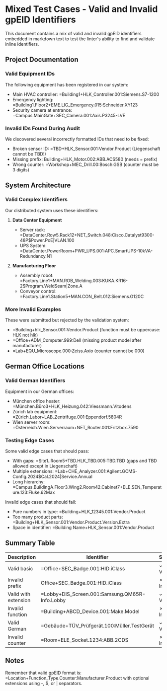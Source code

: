 # Mixed Test Cases - Valid and Invalid gpEID Identifiers

This document contains a mix of valid and invalid gpEID identifiers embedded in markdown text to test the linter's ability to find and validate inline identifiers.

## Project Documentation

### Valid Equipment IDs

The following equipment has been registered in our system:

- Main HVAC controller: =Building1+HLK_Controller.001:Siemens.S7-1200
- Emergency lighting: =Building1.Floor2+EME.LIG_Emergency.015:Schneider.XY123
- Security camera at entrance: =Campus.MainGate+SEC_Camera.001:Axis.P3245-LVE

### Invalid IDs Found During Audit

We discovered several incorrectly formatted IDs that need to be fixed:

- Broken sensor ID: =TBD+HLK_Sensor.001:Vendor.Product (Liegenschaft cannot be TBD!)
- Missing prefix: Building+HLK_Motor.002:ABB.ACS580 (needs = prefix)
- Wrong counter: =Workshop+MEC_Drill.00:Bosch.GSB (counter must be 3 digits)

## System Architecture

### Valid Complex Identifiers

Our distributed system uses these identifiers:

1. **Data Center Equipment**
   - Server rack: =DataCenter.Row5.Rack12+NET_Switch.048:Cisco.Catalyst9300-48P$Power.PoE|VLAN.100
   - UPS System: =DataCenter.PowerRoom+PWR_UPS.001:APC.SmartUPS-10kVA-Redundancy.N1

2. **Manufacturing Floor**
   - Assembly robot: =Factory.Line1+MAN.ROB_Welding.003:KUKA.KR16-2$Program.WeldSeam|Zone.A
   - Conveyor control: =Factory.Line1.Station5+MAN.CON_Belt.012:Siemens.G120C

### More Invalid Examples

These were submitted but rejected by the validation system:

- =Building+hlk_Sensor.001:Vendor.Product (function must be uppercase: HLK not hlk)
- =Office+ADM_Computer.999:Dell (missing product model after manufacturer)
- =Lab+EQU_Microscope.000:Zeiss.Axio (counter cannot be 000)

## German Office Locations

### Valid German Identifiers

Equipment in our German offices:

- München office heater: =München.Büro3+HLK_Heizung.042:Viessmann.Vitodens
- Zürich lab equipment: =Zürich.Labor+LAB_Zentrifuge.001:Eppendorf.5804R
- Wien server room: =Österreich.Wien.Serverraum+NET_Router.001:Fritzbox.7590

### Testing Edge Cases

Some valid edge cases that should pass:

- With gaps: =Site1..Room5+TBD.HLK_TBD.005:TBD.TBD (gaps and TBD allowed except in Liegenschaft)
- Multiple extensions: =Lab+CHE_Analyzer.001:Agilent.GCMS-Config.2024$Cal.2024|Service.Annual
- Long hierarchy: =Campus.BuildingA.Floor3.Wing2.Room42.Cabinet7+ELE.SEN_Temperature.123:Fluke.62Max

Invalid edge cases that should fail:

- Pure numbers in type: =Building+HLK_12345.001:Vendor.Product
- Too many product parts: =Building+HLK_Sensor.001:Vendor.Product.Version.Extra
- Space in identifier: =Building Name+HLK_Sensor.001:Vendor.Product

## Summary Table

| Description | Identifier | Status |
|------------|-----------|---------|
| Valid basic | =Office+SEC_Badge.001:HID.iClass | ✓ Valid |
| Invalid prefix | Office+SEC_Badge.001:HID.iClass | ✗ Invalid |
| Valid with extension | =Lobby+DIS_Screen.001:Samsung.QM65R-Info.Lobby | ✓ Valid |
| Invalid function | =Building+ABCD_Device.001:Make.Model | ✗ Invalid |
| Valid German | =Gebäude+TÜV_Prüfgerät.100:Müller.TestGerät | ✓ Valid |
| Invalid counter | =Room+ELE_Socket.1234:ABB.2CDS | ✗ Invalid |

## Notes

Remember that valid gpEID format is: =Location+Function_Type.Counter:Manufacturer.Product with optional extensions using -, $, or | separators.